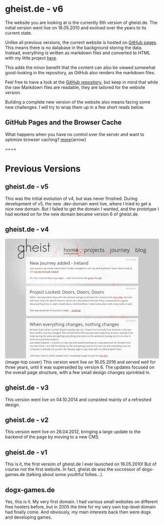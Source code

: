 # gheist.de - v6
The website you are looking at is the currently 6th version of gheist.de. The initial version went live on 16.05.2010 and evolved over the years to its current state.

Unlike all previous versions, the current website is hosted on [GitHub pages](https://pages.github.com/). This means there is no database in the background storing the data. Instead, everything is written as markdown files and converted to HTML with my little project [here](/playground/md2html/).

This adds the minor benefit that the content can also be viewed somewhat good-looking in the repository, as GitHub also renders the markdown files.

Feel free to have a look at the [GitHub repository](https://github.com/dotrey/gheist.de-pages), but keep in mind that while the raw Markdown files are readable, they are tailored for the website version.

Building a complete new version of the website also means facing some new challenges. I will try to wrap them up in a few short reads below.

## GitHub Pages and the Browser Cache
What happens when you have no control over the server and want to optimize browser caching? [more](/playground/gheist/github-pages-browser-cache/){arrow}

====

# Previous Versions

## gheist.de - v5
This was the initial evolution of v4, but was never finished. During development of v5, the new .dev-domain went live, where I tried to get a nice new domain. But I failed to get the domain I wanted, and the prototype I had worked on for the new domain became version 6 of gheist.de.

## gheist.de - v4
![gheist.de - v4](/about/history/gheistde-v4.jpg){image-top cover}
This version went live on 16.05.2016 and served well for three years, until it was superseded by version 6. The updates focused on the overall page structure, with a few small design changes sprinkled in.

## gheist.de - v3
This version went live on 04.10.2014 and consisted mainly of a refreshed design.

## gheist.de - v2
This version went live on 26.04.2012, bringing a large update to the backend of the page by moving to a new CMS.

## gheist.de - v1
This is it, the first version of gheist.de I ever launched on 16.05.2010! But of course not the first website. In fact, gheist.de was the successor of dogx-games.de (talking about some youthful follies...).

## dogx-games.de
Yes, this is it. My very first domain. I had various small websites on different free hosters before, but in 2005 the time for my very own top-level domain had finally come. And obviously, my main interests back then were dogs and developing games.